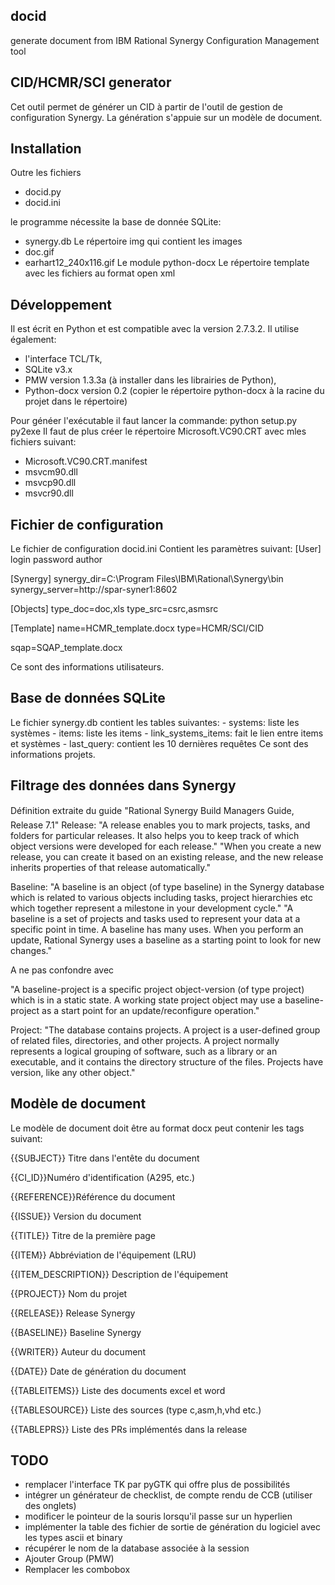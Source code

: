 docid
-----

generate document from IBM Rational Synergy Configuration Management tool

CID/HCMR/SCI generator
---------------------

Cet outil permet de générer un CID à partir de l'outil de gestion de configuration Synergy.
La génération s'appuie sur un modèle de document.

Installation
-------------

Outre les fichiers
- docid.py
- docid.ini

le programme nécessite la base de donnée SQLite: 
- synergy.db
Le répertoire img qui contient les images
- doc.gif
- earhart12_240x116.gif
Le module python-docx
Le répertoire template avec les fichiers au format open xml

Développement
-------------

Il est écrit en Python et est compatible avec la version 2.7.3.2.
Il utilise également:
 - l'interface TCL/Tk,
 - SQLite v3.x
 - PMW version 1.3.3a (à installer dans les librairies de Python),
 - Python-docx version 0.2 (copier le répertoire python-docx à la racine du projet dans le répertoire)

Pour généer l'exécutable il faut lancer la commande: python setup.py py2exe
Il faut de plus créer le répertoire Microsoft.VC90.CRT avec mles fichiers suivant:
 - Microsoft.VC90.CRT.manifest
 - msvcm90.dll
 - msvcp90.dll
 - msvcr90.dll

Fichier de configuration
------------------------
Le fichier de configuration docid.ini Contient les paramètres suivant:
[User]
login
password
author

[Synergy]
synergy_dir=C:\Program Files\IBM\Rational\Synergy\bin\
synergy_server=http://spar-syner1:8602

[Objects]
type_doc=doc,xls
type_src=csrc,asmsrc

[Template]
name=HCMR_template.docx
type=HCMR/SCI/CID

sqap=SQAP_template.docx

Ce sont des informations utilisateurs.

Base de données SQLite
----------------------

Le fichier synergy.db contient les tables suivantes:
  	- systems: liste les systèmes
	- items: liste les items
	- link_systems_items: fait le lien entre items et systèmes
	- last_query: contient les 10 dernières requêtes
Ce sont des informations projets.

Filtrage des données dans Synergy
---------------------------------
Définition extraite du guide "Rational Synergy Build Managers Guide, Release 7.1"
Release:
"A release enables you to mark projects, tasks, and folders for particular releases. It also helps you to
keep track of which object versions were developed for each release."
"When you create a new release, you can create it based on an existing release, and
the new release inherits properties of that release automatically."

Baseline:
"A baseline is an object (of type baseline) in the Synergy database which is related to various objects including
tasks, project hierarchies etc which together represent a milestone in your development cycle."
"A baseline is a set of projects and tasks used to represent your data at a specific
point in time. A baseline has many uses. When you perform an update, Rational
Synergy uses a baseline as a starting point to look for new changes."

A ne pas confondre avec

"A baseline-project is a specific project object-version (of type project) which is in a static state.
A working state project object may use a baseline-project as a start point for an update/reconfigure operation."

Project:
"The database contains projects. A project is a user-defined group of related files, directories, and other projects.
A project normally represents a logical grouping of software, such as a library or an executable, and
it contains the directory structure of the files. Projects have version, like any other object."

Modèle de document
------------------

Le modèle de document doit être au format docx peut contenir les tags suivant:

{{SUBJECT}}		Titre dans l'entête du document

{{CI_ID}}Numéro d'identification (A295, etc.)

{{REFERENCE}}Référence du document

{{ISSUE}}		Version du document

{{TITLE}}		Titre de la première page

{{ITEM}}		Abbréviation de l'équipement (LRU)

{{ITEM_DESCRIPTION}}	Description de l'équipement

{{PROJECT}}		Nom du projet

{{RELEASE}}		Release Synergy

{{BASELINE}}		Baseline Synergy

{{WRITER}}		Auteur du document

{{DATE}}		Date de génération du document

{{TABLEITEMS}}		Liste des documents excel et word

{{TABLESOURCE}}		Liste des sources (type c,asm,h,vhd etc.)

{{TABLEPRS}}		Liste des PRs implémentés dans la release


TODO
----
- remplacer l'interface TK par pyGTK qui offre plus de possibilités
- intégrer un générateur de checklist, de compte rendu de CCB (utiliser des onglets)
- modificer le pointeur de la souris lorsqu'il passe sur un hyperlien
- implémenter la table des fichier de sortie de génération du logiciel avec les types ascii et binary
- récupérer le nom de la database associée à la session
- Ajouter Group (PMW)
- Remplacer les combobox

